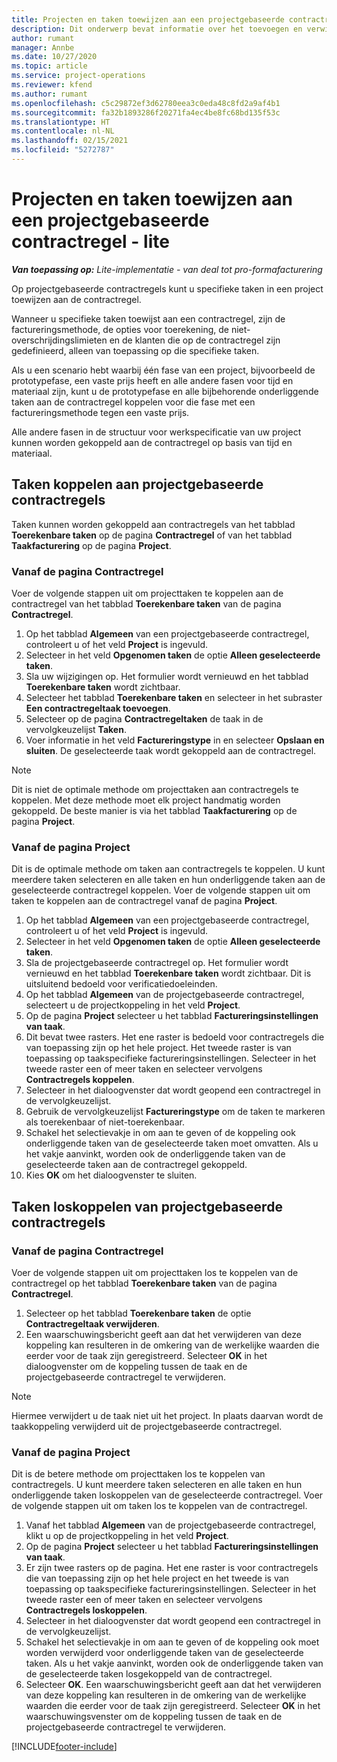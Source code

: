 ```yaml
---
title: Projecten en taken toewijzen aan een projectgebaseerde contractregel - lite
description: Dit onderwerp bevat informatie over het toevoegen en verwijderen van projecten en taken aan een contractregel.
author: rumant
manager: Annbe
ms.date: 10/27/2020
ms.topic: article
ms.service: project-operations
ms.reviewer: kfend
ms.author: rumant
ms.openlocfilehash: c5c29872ef3d62780eea3c0eda48c8fd2a9af4b1
ms.sourcegitcommit: fa32b1893286f20271fa4ec4be8fc68bd135f53c
ms.translationtype: HT
ms.contentlocale: nl-NL
ms.lasthandoff: 02/15/2021
ms.locfileid: "5272787"
---
```

# <a name="map-projects-and-tasks-to-a-project-based-contract-line---lite"></a>Projecten en taken toewijzen aan een projectgebaseerde contractregel - lite

_**Van toepassing op:** Lite-implementatie - van deal tot pro-formafacturering_

Op projectgebaseerde contractregels kunt u specifieke taken in een project toewijzen aan de contractregel.

Wanneer u specifieke taken toewijst aan een contractregel, zijn de factureringsmethode, de opties voor toerekening, de niet-overschrijdingslimieten en de klanten die op de contractregel zijn gedefinieerd, alleen van toepassing op die specifieke taken.

Als u een scenario hebt waarbij één fase van een project, bijvoorbeeld de prototypefase, een vaste prijs heeft en alle andere fasen voor tijd en materiaal zijn, kunt u de prototypefase en alle bijbehorende onderliggende taken aan de contractregel koppelen voor die fase met een factureringsmethode tegen een vaste prijs.

Alle andere fasen in de structuur voor werkspecificatie van uw project kunnen worden gekoppeld aan de contractregel op basis van tijd en materiaal.

## <a name="associate-tasks-to-project-based-contract-lines"></a>Taken koppelen aan projectgebaseerde contractregels

Taken kunnen worden gekoppeld aan contractregels van het tabblad **Toerekenbare taken** op de pagina **Contractregel** of van het tabblad **Taakfacturering** op de pagina **Project**.

### <a name="from-the-contract-line-page"></a>Vanaf de pagina Contractregel

Voer de volgende stappen uit om projecttaken te koppelen aan de contractregel van het tabblad **Toerekenbare taken** van de pagina **Contractregel**.

1. Op het tabblad **Algemeen** van een projectgebaseerde contractregel, controleert u of het veld **Project** is ingevuld.
2. Selecteer in het veld **Opgenomen taken** de optie **Alleen geselecteerde taken**.
3. Sla uw wijzigingen op. Het formulier wordt vernieuwd en het tabblad **Toerekenbare taken** wordt zichtbaar.
4. Selecteer het tabblad **Toerekenbare taken** en selecteer in het subraster **Een contractregeltaak toevoegen**.
5. Selecteer op de pagina **Contractregeltaken** de taak in de vervolgkeuzelijst **Taken**. 
6. Voer informatie in het veld **Factureringstype** in en selecteer **Opslaan en sluiten**. De geselecteerde taak wordt gekoppeld aan de contractregel.

> [!NOTE]
> Dit is niet de optimale methode om projecttaken aan contractregels te koppelen. Met deze methode moet elk project handmatig worden gekoppeld. De beste manier is via het tabblad **Taakfacturering** op de pagina **Project**.

### <a name="from-the-project-page"></a>Vanaf de pagina Project

Dit is de optimale methode om taken aan contractregels te koppelen. U kunt meerdere taken selecteren en alle taken en hun onderliggende taken aan de geselecteerde contractregel koppelen. Voer de volgende stappen uit om taken te koppelen aan de contractregel vanaf de pagina **Project**.

1. Op het tabblad **Algemeen** van een projectgebaseerde contractregel, controleert u of het veld **Project** is ingevuld.
2. Selecteer in het veld **Opgenomen taken** de optie **Alleen geselecteerde taken**.
3. Sla de projectgebaseerde contractregel op. Het formulier wordt vernieuwd en het tabblad **Toerekenbare taken** wordt zichtbaar. Dit is uitsluitend bedoeld voor verificatiedoeleinden.
4. Op het tabblad **Algemeen** van de projectgebaseerde contractregel, selecteert u de projectkoppeling in het veld **Project**.
5. Op de pagina **Project** selecteer u het tabblad **Factureringsinstellingen van taak**.
6. Dit bevat twee rasters. Het ene raster is bedoeld voor contractregels die van toepassing zijn op het hele project. Het tweede raster is van toepassing op taakspecifieke factureringsinstellingen. Selecteer in het tweede raster een of meer taken en selecteer vervolgens **Contractregels koppelen**.
7. Selecteer in het dialoogvenster dat wordt geopend een contractregel in de vervolgkeuzelijst.
8. Gebruik de vervolgkeuzelijst **Factureringstype** om de taken te markeren als toerekenbaar of niet-toerekenbaar.
9. Schakel het selectievakje in om aan te geven of de koppeling ook onderliggende taken van de geselecteerde taken moet omvatten. Als u het vakje aanvinkt, worden ook de onderliggende taken van de geselecteerde taken aan de contractregel gekoppeld.
10. Kies **OK** om het dialoogvenster te sluiten.

## <a name="unassociate-tasks-from-project-based-contract-lines"></a>Taken loskoppelen van projectgebaseerde contractregels

### <a name="from-the-contract-line-page"></a>Vanaf de pagina Contractregel

Voer de volgende stappen uit om projecttaken los te koppelen van de contractregel op het tabblad **Toerekenbare taken** van de pagina **Contractregel**.

1. Selecteer op het tabblad **Toerekenbare taken** de optie **Contractregeltaak verwijderen**.
2. Een waarschuwingsbericht geeft aan dat het verwijderen van deze koppeling kan resulteren in de omkering van de werkelijke waarden die eerder voor de taak zijn geregistreerd. Selecteer **OK** in het dialoogvenster om de koppeling tussen de taak en de projectgebaseerde contractregel te verwijderen. 

> [!NOTE]
> Hiermee verwijdert u de taak niet uit het project. In plaats daarvan wordt de taakkoppeling verwijderd uit de projectgebaseerde contractregel.

### <a name="from-the-project-page"></a>Vanaf de pagina Project

Dit is de betere methode om projecttaken los te koppelen van contractregels. U kunt meerdere taken selecteren en alle taken en hun onderliggende taken loskoppelen van de geselecteerde contractregel. Voer de volgende stappen uit om taken los te koppelen van de contractregel.

1. Vanaf het tabblad **Algemeen** van de projectgebaseerde contractregel, klikt u op de projectkoppeling in het veld **Project**.
2. Op de pagina **Project** selecteer u het tabblad **Factureringsinstellingen van taak**.
3. Er zijn twee rasters op de pagina. Het ene raster is voor contractregels die van toepassing zijn op het hele project en het tweede is van toepassing op taakspecifieke factureringsinstellingen. Selecteer in het tweede raster een of meer taken en selecteer vervolgens **Contractregels loskoppelen**.
4. Selecteer in het dialoogvenster dat wordt geopend een contractregel in de vervolgkeuzelijst.
5. Schakel het selectievakje in om aan te geven of de koppeling ook moet worden verwijderd voor onderliggende taken van de geselecteerde taken. Als u het vakje aanvinkt, worden ook de onderliggende taken van de geselecteerde taken losgekoppeld van de contractregel.
6. Selecteer **OK**. Een waarschuwingsbericht geeft aan dat het verwijderen van deze koppeling kan resulteren in de omkering van de werkelijke waarden die eerder voor de taak zijn geregistreerd. Selecteer **OK** in het waarschuwingsvenster om de koppeling tussen de taak en de projectgebaseerde contractregel te verwijderen.


[!INCLUDE[footer-include](../../includes/footer-banner.md)]
